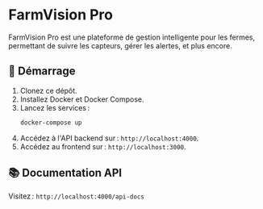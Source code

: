 # FarmVision Pro

FarmVision Pro est une plateforme de gestion intelligente pour les fermes, permettant de suivre les capteurs, gérer les alertes, et plus encore.

## 🚀 Démarrage

1. Clonez ce dépôt.
2. Installez Docker et Docker Compose.
3. Lancez les services :
   ```bash
   docker-compose up
   ```
4. Accédez à l'API backend sur : `http://localhost:4000`.
5. Accédez au frontend sur : `http://localhost:3000`.

## 📚 Documentation API

Visitez : `http://localhost:4000/api-docs`